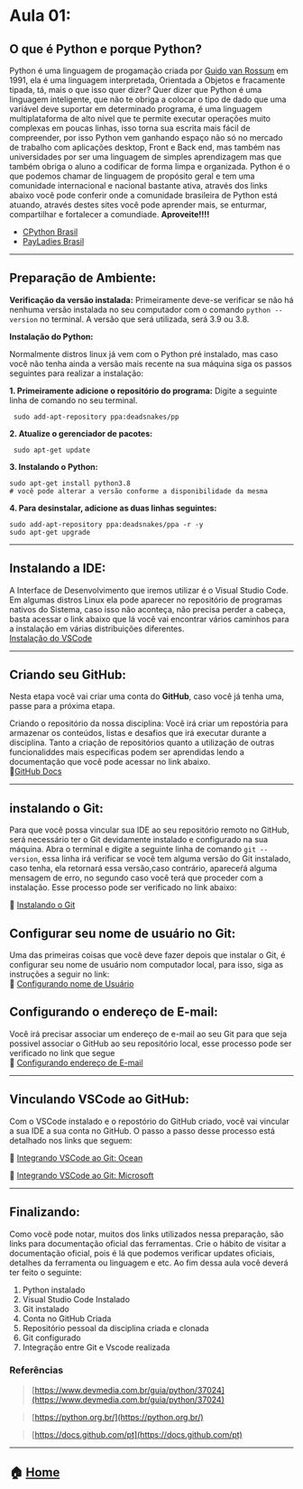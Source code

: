 # Aula 01:
## O que é Python e porque Python?
Python é uma linguagem de progamação criada por [Guido van Rossum](https://pt.wikipedia.org/wiki/Guido_van_Rossum) em 1991, ela é uma linguagem interpretada, Orientada a Objetos e fracamente tipada, tá,  mais o que isso quer dizer? Quer dizer que Python é uma linguagem inteligente, que não te obriga a colocar o tipo de dado que uma variável deve suportar em determinado programa, é uma linguagem multiplataforma de alto nível que te permite executar operações muito complexas em poucas linhas, isso torna sua escrita mais fácil de compreender, por isso Python vem ganhando espaço não só no mercado de trabalho com aplicações desktop, Front e Back end, mas também nas universidades por ser uma linguagem de simples aprendizagem mas que também obriga o aluno a codificar de forma limpa e organizada. Python é o que podemos chamar de linguagem de propósito geral e tem uma comunidade internacional e nacional bastante ativa, através dos links abaixo você pode conferir  onde a comunidade brasileira de Python está atuando, através destes sites você pode aprender mais, se enturmar, compartilhar e fortalecer a comundiade. **Aproveite!!!!**

 * [CPython Brasil ](https://python.org.br/)
 * [PayLadies Brasil](https://brasil.pyladies.com/)
 
 ---
 
## Preparação de Ambiente:

**Verificação da versão instalada:**
Primeiramente deve-se verificar se não há nenhuma versão instalada no seu computador com o comando ```python --version``` no terminal. A versão que será utilizada, será 3.9 ou 3.8.

**Instalação do Python:**

Normalmente distros linux já vem com o Python pré instalado, mas caso você não tenha ainda a versão mais recente na sua máquina siga os passos seguintes para realizar a instalação:

**1. Primeiramente adicione o repositório do programa:** Digite a seguinte  linha de comando no seu terminal.
```
 sudo add-apt-repository ppa:deadsnakes/pp
```
**2. Atualize o gerenciador de pacotes:** 
```
 sudo apt-get update
```

**3. Instalando o Python:** 
```
sudo apt-get install python3.8
# você pode alterar a versão conforme a disponibilidade da mesma
```

**4. Para desinstalar, adicione as duas linhas seguintes:** 
```
sudo add-apt-repository ppa:deadsnakes/ppa -r -y
sudo apt-get upgrade

```
---
## Instalando a IDE:
A Interface de Desenvolvimento que iremos utilizar é o Visual Studio Code. Em algumas distros Linux ela pode aparecer no repositório de programas nativos do Sistema, caso isso não aconteça, não precisa perder a cabeça, basta acessar o link abaixo que lá você vai encontrar vários caminhos para a instalação em várias distribuições diferentes.<br>
[Instalação do VSCode](https://code.visualstudio.com/docs/setup/linux)

---

## Criando seu GitHub:

Nesta etapa você vai criar uma conta do **GitHub**, caso você já tenha uma, passe para a próxima etapa. 

Criando o repositório da nossa disciplina: Você irá criar um repostória para armazenar os conteúdos, listas e desafios que irá executar durante a disciplina. Tanto a criação de repositórios quanto a utilização de outras funcionaliddes mais especificas podem ser aprendidas lendo a documentação que você pode acessar no link abaixo.<br>
:link:[GitHub Docs](https://docs.github.com/pt/github/getting-started-with-github/quickstart)

---

## instalando o Git:
Para que você possa vincular sua IDE ao seu repositório remoto no GitHub, será necessário ter o Git devidamente instalado e configurado na sua máquina. Abra o terminal e digite a seguinte linha de comando ```git --version```, essa linha irá verificar se você tem alguma versão do Git instalado, caso tenha, ela retornará essa versão,caso contrário, apareceŕá alguma mensagem de erro, no segundo caso você terá que proceder com a instalação. Esse processo  pode ser verificado no link abaixo:

:link:  [Instalando o Git](https://git-scm.com/download/linux)

## Configurar seu nome de usuário no Git:

Uma das primeiras coisas que você deve fazer depois que instalar o Git, é configurar seu nome de usuário nom computador local, para isso, siga as instruções a seguir no link:<br>
:link:  [Configurando nome de Usuário](https://docs.github.com/pt/github/using-git/setting-your-username-in-git)<br>

## Configurando o endereço de E-mail:

Você irá precisar associar um endereço de e-mail ao seu Git para que seja possivel associar o GitHub ao seu repositório local, esse processo pode ser verificado no link que segue<br>
:link:  [Configurando endereço de E-mail](https://docs.github.com/pt/github/setting-up-and-managing-your-github-user-account/setting-your-commit-email-address)

---

## Vinculando VSCode ao GitHub:
Com o VSCode instalado e o repostório do GitHub criado, você vai vincular a sua IDE a sua conta no GitHub. O passo a passo desse processo está detalhado nos links que seguem:

:link: [Integrando VSCode ao Git: Ocean](https://www.digitalocean.com/community/tutorials/how-to-use-git-integration-in-visual-studio-code-pt)

:link: [Integrando VSCode ao Git: Microsoft](https://docs.microsoft.com/pt-br/learn/modules/use-git-from-vs-code/)

---

## Finalizando:
Como você pode notar, muitos dos links utilizados nessa preparação, são links para documentação oficial das ferramentas. Crie o hábito de visitar a documentação oficial, pois é lá que podemos verificar updates oficiais, detalhes da ferramenta ou linguagem e etc. Ao fim dessa aula você deverá ter feito o seguinte:
1. Python instalado
2. Visual Studio Code Instalado
3. Git instalado
4. Conta no GitHub Criada
5. Repositório pessoal da disciplina criada e clonada
6. Git configurado
7. Integração entre Git e Vscode realizada

 ### Referências
 > [https://www.devmedia.com.br/guia/python/37024](https://www.devmedia.com.br/guia/python/37024)
 
 > [https://python.org.br/](https://python.org.br/)
 
 > [https://docs.github.com/pt](https://docs.github.com/pt)
---
:house: [Home](https://github.com/Evaldo-comp/Python-Mombaca)
---
